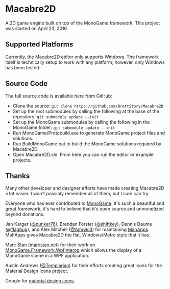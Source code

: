 # Macabre2D

A 2D game engine built on top of the MonoGame framework. This project was started on April 23, 2016.

## Supported Platforms

Currently, the Macabre2D editor only supports Windows. The framework itself is technically setup to work with any platform; however, only Windows has been tested.

## Source Code

The full source code is available here from GitHub:

 * Clone the source: `git clone https://github.com/BrettStory/Macabre2D`
 * Set up the root submodules by calling the following at the base of the repository: `git submodule update --init`
 * Set up the MonoGame submodules by calling the following in the MonoGame folder: `git submodule update --init`
 * Run MonoGame/Protobuild.exe to generate MonoGame project files and solutions.
 * Run BuildMonoGame.bat to build the MonoGame solutions required by Macabre2D.
 * Open Macabre2D.sln. From here you can run the editor or example projects.

## Thanks

Many other developer and designer efforts have made creating Macabre2D a lot easier. I won't possibly remember all of them, but I sure can try.

Everyone who has ever contributed to [MonoGame](https://github.com/MonoGame/MonoGame). It's such a beautiful and great framework, it's hard to believe that it's open source and unmonetized beyond donations.

Jan Karger ([@punker76](https://twitter.com/punker76)), Brendan Forster ([@shiftkey](https://twitter.com/shiftkey)), Dennis Daume ([@flagbug](https://twitter.com/flagbug)), and Alex Mitchell ([@Amrykid](https://twitter.com/Amrykid)) for maintaining [MahApps](https://mahapps.com/). MahApps gives Macabre2D the flat, Windows/Metro style that it has.

Marc Stan ([marcstan.net](https://marcstan.net)) for their work on [MonoGame.Framework.WpfInterop](https://github.com/MarcStan/MonoGame.Framework.WpfInterop) which allows the display of a MonoGame scene in a WPF application.

Austin Andrews ([@Templarian](https://twitter.com/Templarian)) for their efforts creating great icons for the Material Design Icons project.

Google for [material design icons](https://github.com/google/material-design-icons).
